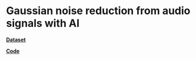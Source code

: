# Gaussian noise reduction from audio signals with AI




**[Dataset](https://github.com/microsoft/MS-SNSD/tree/master/clean_test)**

**[Code](Gaussian_noise_reduction_from_audio_signals_with_AI.ipynb)**